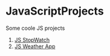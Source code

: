 # JavaScriptProjects

Some coole JS projects

1. [JS StopWatch](https://github.com/Ivaylo-Iv/JavaScriptProjects/tree/main/JS%20StopWatch)
2. [JS Weather App](https://github.com/Ivaylo-Iv/JavaScriptProjects/tree/main/weather-app)
